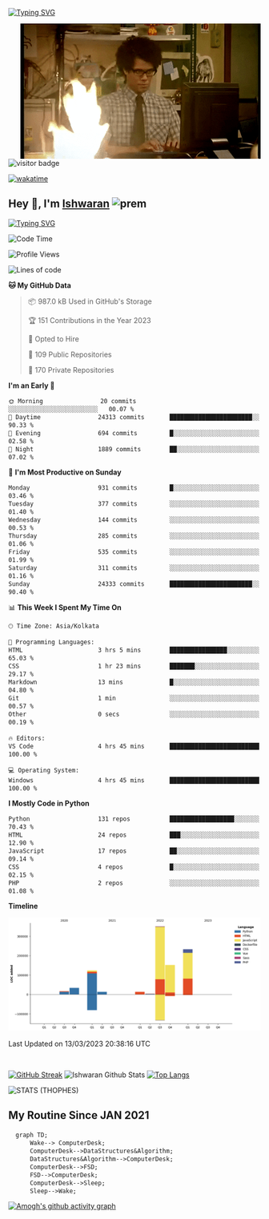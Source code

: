 [![Typing SVG](https://readme-typing-svg.herokuapp.com?font=Fira+Code&duration=1000&pause=2000&color=9400D3&multiline=true&width=1500&height=20&lines=%3D%3D%3D%3D%3D%3D%3D%3D%3D%3D%3D%3D%3D%3D%3D%3D%3D%3D%3D%3D%3D%3D%3D%3D%3D%3D%3D%3D%3D%3D%3D%3D%3D%3D%3D%3D%3D%3D%3D%3D%3D%3D%3D%3D%3D%3D%3D%3D%3D%3D%3D%3D%3D%3D%3D%3D%3D%3D%3D%3D%3D%3D%3D%3D%3D%3D%3D%3D%3D%3D%3D%3D%3D%3D%3D%3D%3D%3D%3D%3D%3D%3D%3D%3D%3D%3D%3D%3D%3D%3D%3D%3D%3D%3D%3D%3D%3D%3D%3D%3D%3D%3D%3D%3D%3D%3D%3D%3D%3D%3D%3D%3D%3D%3D%3D%3D%3D%3D%3D%3D%3D%3D%3D%3D%3D%3D%3D%3D%3D%3D%3D%3D)](https://git.io/typing-svg)


<img align="right" src="/assets/gif/Firepc.gif" />

![visitor badge](https://visitor-badge.glitch.me/badge?page_id=IshwaranRudhara-badge&left_color=red&right_color=green&left_text=Hello%20Visitors)

[![wakatime](https://wakatime.com/badge/user/fc738f08-9e9d-4e8b-a6ea-7f547f91629d.svg)](https://wakatime.com/@fc738f08-9e9d-4e8b-a6ea-7f547f91629d)

<h2>Hey 👋, I'm <a href="https://github.com/IshwaranRudhara">Ishwaran</a> <img width="30" alt="prem" src="https://user-images.githubusercontent.com/47528708/184485159-eb187755-3860-4024-84e0-36e3194f9dac.gif"></h2>

[![Typing SVG](https://readme-typing-svg.herokuapp.com?font=Fira+Code&duration=1000&pause=2000&color=9400D3&multiline=true&width=1500&height=20&lines=%3D%3D%3D%3D%3D%3D%3D%3D%3D%3D%3D%3D%3D%3D%3D%3D%3D%3D%3D%3D%3D%3D%3D%3D%3D%3D%3D%3D%3D%3D%3D%3D%3D%3D%3D%3D%3D%3D%3D%3D%3D%3D%3D%3D%3D%3D%3D%3D%3D%3D%3D%3D%3D%3D%3D%3D%3D%3D%3D%3D%3D%3D%3D%3D%3D%3D%3D%3D%3D%3D%3D%3D%3D%3D%3D%3D%3D%3D%3D%3D%3D%3D%3D%3D%3D%3D%3D%3D%3D%3D%3D%3D%3D%3D%3D%3D%3D%3D%3D%3D%3D%3D%3D%3D%3D%3D%3D%3D%3D%3D%3D%3D%3D%3D%3D%3D%3D%3D%3D%3D%3D%3D%3D%3D%3D%3D%3D%3D%3D%3D%3D%3D)](https://git.io/typing-svg)




<!--START_SECTION:waka-->
![Code Time](http://img.shields.io/badge/Code%20Time-471%20hrs%2025%20mins-blue)

![Profile Views](http://img.shields.io/badge/Profile%20Views-24-blue)

![Lines of code](https://img.shields.io/badge/From%20Hello%20World%20I%27ve%20Written-939.1%20thousand%20lines%20of%20code-blue)

**🐱 My GitHub Data** 

> 📦 987.0 kB Used in GitHub's Storage 
 > 
> 🏆 151 Contributions in the Year 2023
 > 
> 💼 Opted to Hire
 > 
> 📜 109 Public Repositories 
 > 
> 🔑 170 Private Repositories 
 > 
**I'm an Early 🐤** 

```text
🌞 Morning                20 commits          ░░░░░░░░░░░░░░░░░░░░░░░░░   00.07 % 
🌆 Daytime                24313 commits       ███████████████████████░░   90.33 % 
🌃 Evening                694 commits         █░░░░░░░░░░░░░░░░░░░░░░░░   02.58 % 
🌙 Night                  1889 commits        ██░░░░░░░░░░░░░░░░░░░░░░░   07.02 % 
```
📅 **I'm Most Productive on Sunday** 

```text
Monday                   931 commits         █░░░░░░░░░░░░░░░░░░░░░░░░   03.46 % 
Tuesday                  377 commits         ░░░░░░░░░░░░░░░░░░░░░░░░░   01.40 % 
Wednesday                144 commits         ░░░░░░░░░░░░░░░░░░░░░░░░░   00.53 % 
Thursday                 285 commits         ░░░░░░░░░░░░░░░░░░░░░░░░░   01.06 % 
Friday                   535 commits         ░░░░░░░░░░░░░░░░░░░░░░░░░   01.99 % 
Saturday                 311 commits         ░░░░░░░░░░░░░░░░░░░░░░░░░   01.16 % 
Sunday                   24333 commits       ███████████████████████░░   90.40 % 
```


📊 **This Week I Spent My Time On** 

```text
🕑︎ Time Zone: Asia/Kolkata

💬 Programming Languages: 
HTML                     3 hrs 5 mins        ████████████████░░░░░░░░░   65.03 % 
CSS                      1 hr 23 mins        ███████░░░░░░░░░░░░░░░░░░   29.17 % 
Markdown                 13 mins             █░░░░░░░░░░░░░░░░░░░░░░░░   04.80 % 
Git                      1 min               ░░░░░░░░░░░░░░░░░░░░░░░░░   00.57 % 
Other                    0 secs              ░░░░░░░░░░░░░░░░░░░░░░░░░   00.19 % 

🔥 Editors: 
VS Code                  4 hrs 45 mins       █████████████████████████   100.00 % 

💻 Operating System: 
Windows                  4 hrs 45 mins       █████████████████████████   100.00 % 
```

**I Mostly Code in Python** 

```text
Python                   131 repos           ██████████████████░░░░░░░   70.43 % 
HTML                     24 repos            ███░░░░░░░░░░░░░░░░░░░░░░   12.90 % 
JavaScript               17 repos            ██░░░░░░░░░░░░░░░░░░░░░░░   09.14 % 
CSS                      4 repos             █░░░░░░░░░░░░░░░░░░░░░░░░   02.15 % 
PHP                      2 repos             ░░░░░░░░░░░░░░░░░░░░░░░░░   01.08 % 
```



**Timeline**

![Lines of Code chart](https://raw.githubusercontent.com/IshwaranRudhara/IshwaranRudhara/main/assets/bar_graph.png)


 Last Updated on 13/03/2023 20:38:16 UTC
<!--END_SECTION:waka-->

```javascript



```


[![GitHub Streak](https://streak-stats.demolab.com?user=IshwaranRudhara&theme=dark&border_radius=4.7&date_format=M%20j%5B%2C%20Y%5D&background=000000&border=000000)](https://git.io/streak-stats)
![Ishwaran Github Stats](https://github-readme-stats.vercel.app/api?username=IshwaranRudhara&&show_icons=true&theme=radical)
[![Top Langs](https://github-readme-stats.vercel.app/api/top-langs/?username=IshwaranRudhara&layout=compact)](https://github.com/anuraghazra/github-readme-stats)

![STATS (THOPHES)](https://github-profile-trophy.vercel.app/?username=IshwaranRudhara&theme=gruvbox&margin-w=10&margin-h=15&column=8)




<H2>My Routine Since JAN 2021</H2>

```mermaid
  graph TD;
      Wake--> ComputerDesk;
      ComputerDesk-->DataStructures&Algorithm;
      DataStructures&Algorithm-->ComputerDesk;
      ComputerDesk-->FSD;
      FSD-->ComputerDesk;
      ComputerDesk-->Sleep;
      Sleep-->Wake;
```
[![Amogh's github activity graph](https://activity-graph.herokuapp.com/graph?username=IshwaranRudhara&bg_color=000000&color=3620f7&line=5a0c99&point=1adbce&area=true&hide_border=true)](https://github.com/ashutosh00710/github-readme-activity-graph)


<!--
**IshwaranRudhara/IshwaranRudhara** is a ✨ _special_ ✨ repository because its `README.md` (this file) appears on your GitHub profile.

Here are some ideas to get you started:

- 🔭 I’m currently working on ...
- 🌱 I’m currently learning ...
- 👯 I’m looking to collaborate on ...
- 🤔 I’m looking for help with ...
- 💬 Ask me about ...
- 📫 How to reach me: ...
- 😄 Pronouns: ...
- ⚡ Fun fact: ...
-->
